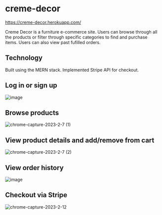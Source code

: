 # creme-decor

https://creme-decor.herokuapp.com/

Creme Decor is a furniture e-commerce site. Users can browse through all the products or filter through specific categories to find and purchase items. Users can also view past fufilled orders.

## Technology 
Built using the MERN stack. Implemented Stripe API for checkout.  

## Log in or sign up  
![image](https://user-images.githubusercontent.com/111620893/223561332-2a9986b2-128a-40bf-9274-08779097afa2.png)  

## Browse products  
![chrome-capture-2023-2-7 (1)](https://user-images.githubusercontent.com/111620893/223562204-e5af5115-09d4-4478-8ff9-1d26edd2c129.gif)  

## View product details and add/remove from cart  
![chrome-capture-2023-2-7 (2)](https://user-images.githubusercontent.com/111620893/223562916-495c1e56-9434-43c6-8b4e-f4e931b8886c.gif)

## View order history 
![image](https://user-images.githubusercontent.com/111620893/223562799-ee349cd5-415f-46e9-84c8-613d2519abae.png)

## Checkout via Stripe  
![chrome-capture-2023-2-12](https://user-images.githubusercontent.com/111620893/224569823-0f261e6f-8f9c-41b2-a4f6-934683bc7ffb.gif)  
